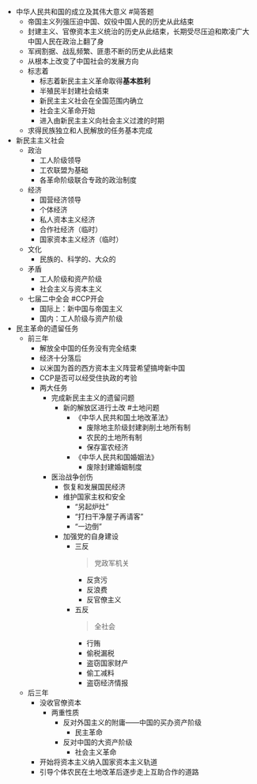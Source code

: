- 中华人民共和国的成立及其伟大意义 #简答题
	- 帝国主义列强压迫中国、奴役中国人民的历史从此结束
	- 封建主义、官僚资本主义统治的历史从此结束，长期受尽压迫和欺凌广大中国人民在政治上翻了身
	- 军阀割据、战乱频繁、匪患不断的历史从此结束
	- 从根本上改变了中国社会的发展方向
	- 标志着
		- 标志着新民主主义革命取得**基本胜利**
		- 半殖民半封建社会结束
		- 新民主主义社会在全国范围内确立
		- 社会主义革命开始
		- 进入由新民主主义向社会主义过渡的时期
	- 求得民族独立和人民解放的任务基本完成
- 新民主主义社会
	- 政治
		- 工人阶级领导
		- 工农联盟为基础
		- 各革命阶级联合专政的政治制度
	- 经济
		- 国营经济领导
		- 个体经济
		- 私人资本主义经济
		- 合作社经济（临时）
		- 国家资本主义经济（临时）
	- 文化
		- 民族的、科学的、大众的
	- 矛盾
		- 工人阶级和资产阶级
		- 社会主义与资本主义
	- 七届二中全会 #CCP开会
		- 国际上：新中国与帝国主义
		- 国内：工人阶级与资产阶级
- 民主革命的遗留任务
	- 前三年
		- 解放全中国的任务没有完全结束
		- 经济十分落后
		- 以米国为首的西方资本主义阵营希望搞垮新中国
		- CCP是否可以经受住执政的考验
		- 两大任务
			- 完成新民主主义的遗留问题
				- 新的解放区进行土改 #土地问题
					- 《中华人民共和国土地改革法》
						- 废除地主阶级封建剥削土地所有制
						- 农民的土地所有制
						- 保存富农经济
					- 《中华人民共和国婚姻法》
						- 废除封建婚姻制度
			- 医治战争创伤
				- 恢复和发展国民经济
				- 维护国家主权和安全
					- “另起炉灶”
					- “打扫干净屋子再请客”
					- “一边倒”
				- 加强党的自身建设
					- 三反
					  > 党政军机关
						- 反贪污
						- 反浪费
						- 反官僚主义
					- 五反
					  > 全社会
						- 行贿
						- 偷税漏税
						- 盗窃国家财产
						- 偷工减料
						- 盗窃经济情报
	- 后三年
		- 没收官僚资本
			- 两重性质
				- 反对外国主义的附庸——中国的买办资产阶级
					- 民主革命
				- 反对中国的大资产阶级
					- 社会主义革命
		- 开始将资本主义纳入国家资本主义轨道
		- 引导个体农民在土地改革后逐步走上互助合作的道路